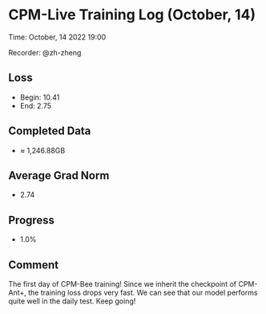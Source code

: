 
# CPM-Live Training Log (October, 14)

Time: October, 14 2022 19:00

Recorder: @zh-zheng

## Loss
- Begin: 10.41
- End: 2.75
	
## Completed Data
- $\approx$ 1,246.88GB

## Average Grad Norm
- 2.74

## Progress
- 1.0%

## Comment

The first day of CPM-Bee training! Since we inherit the checkpoint of CPM-Ant+, the training loss drops very fast. We can see that our model performs quite well in the daily test. Keep going!
